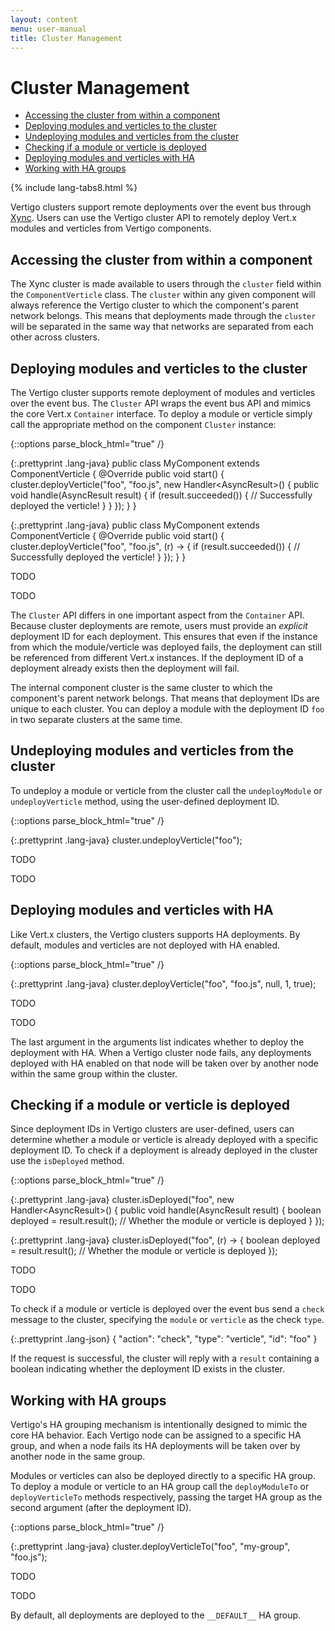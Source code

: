 ```yaml
---
layout: content
menu: user-manual
title: Cluster Management
---
```


# Cluster Management

* [Accessing the cluster from within a component](#accessing-the-cluster-from-within-a-component)
* [Deploying modules and verticles to the cluster](#deploying-modules-and-verticles-to-the-cluster)
* [Undeploying modules and verticles from the cluster](#undeploying-modules-and-verticles-from-the-cluster)
* [Checking if a module or verticle is deployed](#checking-if-a-module-or-verticle-is-deployed)
* [Deploying modules and verticles with HA](#deploying-modules-and-verticles-with-ha)
* [Working with HA groups](#working-with-ha-groups)

{% include lang-tabs8.html %}

Vertigo clusters support remote deployments over the event bus through
[Xync](http://github.com/kuujo/xync). Users can use the Vertigo cluster API to
remotely deploy Vert.x modules and verticles from Vertigo components.

## Accessing the cluster from within a component

The Xync cluster is made available to users through the `cluster` field within
the `ComponentVerticle` class. The `cluster` within any given component will always
reference the Vertigo cluster to which the component's parent network belongs. This
means that deployments made through the `cluster` will be separated in the same
way that networks are separated from each other across clusters.

## Deploying modules and verticles to the cluster

The Vertigo cluster supports remote deployment of modules and verticles over the
event bus. The `Cluster` API wraps the event bus API and mimics the core Vert.x
`Container` interface. To deploy a module or verticle simply call the appropriate
method on the component `Cluster` instance:

{::options parse_block_html="true" /}
<div class="tab-content">
<div class="tab-pane active java">
  
{:.prettyprint .lang-java}
	public class MyComponent extends ComponentVerticle {
	  @Override
	  public void start() {
	    cluster.deployVerticle("foo", "foo.js", new Handler<AsyncResult<String>>() {
	      public void handle(AsyncResult<String> result) {
	        if (result.succeeded()) {
	          // Successfully deployed the verticle!
	        }
	      }
	    });
	  }
	}
	
</div>
<div class="tab-pane java8">
  
{:.prettyprint .lang-java}
	public class MyComponent extends ComponentVerticle {
	  @Override
	  public void start() {
	    cluster.deployVerticle("foo", "foo.js", (r) -> {
	      if (result.succeeded()) {
	        // Successfully deployed the verticle!
	      }
	    });
	  }
	}
	
</div>
<div class="tab-pane python">
  
TODO
	
</div>
<div class="tab-pane javascript">
  
TODO
	
</div>
</div>

The `Cluster` API differs in one important aspect from the `Container` API. Because
cluster deployments are remote, users must provide an *explicit* deployment ID for
each deployment. This ensures that even if the instance from which the module/verticle
was deployed fails, the deployment can still be referenced from different Vert.x
instances. If the deployment ID of a deployment already exists then the deployment
will fail.

The internal component cluster is the same cluster to which the component's parent network
belongs. That means that deployment IDs are unique to each cluster. You can deploy
a module with the deployment ID `foo` in two separate clusters at the same time.

## Undeploying modules and verticles from the cluster

To undeploy a module or verticle from the cluster call the `undeployModule` or
`undeployVerticle` method, using the user-defined deployment ID.

{::options parse_block_html="true" /}
<div class="tab-content">
<div class="tab-pane active java java8">
  
{:.prettyprint .lang-java}
	cluster.undeployVerticle("foo");
	
</div>
<div class="tab-pane python">
  
TODO
	
</div>
<div class="tab-pane javascript">
  
TODO
	
</div>
</div>

## Deploying modules and verticles with HA

Like Vert.x clusters, the Vertigo clusters supports HA deployments. By default, modules
and verticles are not deployed with HA enabled.

{::options parse_block_html="true" /}
<div class="tab-content">
<div class="tab-pane active java java8">
  
{:.prettyprint .lang-java}
	cluster.deployVerticle("foo", "foo.js", null, 1, true);
	
</div>
<div class="tab-pane python">
  
TODO
	
</div>
<div class="tab-pane javascript">
  
TODO
	
</div>
</div>

The last argument in the arguments list indicates whether to deploy the deployment
with HA. When a Vertigo cluster node fails, any deployments deployed with HA enabled
on that node will be taken over by another node within the same group within the cluster.

## Checking if a module or verticle is deployed

Since deployment IDs in Vertigo clusters are user-defined, users can determine whether
a module or verticle is already deployed with a specific deployment ID. To check if
a deployment is already deployed in the cluster use the `isDeployed` method.

{::options parse_block_html="true" /}
<div class="tab-content">
<div class="tab-pane active java">
  
{:.prettyprint .lang-java}
	cluster.isDeployed("foo", new Handler<AsyncResult<Boolean>>() {
	  public void handle(AsyncResult<Boolean> result) {
	    boolean deployed = result.result(); // Whether the module or verticle is deployed
	  }
	});
	
</div>
<div class="tab-pane java8">
  
{:.prettyprint .lang-java}
	cluster.isDeployed("foo", (r) -> {
	  boolean deployed = result.result(); // Whether the module or verticle is deployed
	});
	
</div>
<div class="tab-pane python">
  
TODO
	
</div>
<div class="tab-pane javascript">
  
TODO
	
</div>
</div>

To check if a module or verticle is deployed over the event bus send a `check` message
to the cluster, specifying the `module` or `verticle` as the check `type`.

{:.prettyprint .lang-json}
	{
	  "action": "check",
	  "type": "verticle",
	  "id": "foo"
	}

If the request is successful, the cluster will reply with a `result` containing a
boolean indicating whether the deployment ID exists in the cluster.

## Working with HA groups

Vertigo's HA grouping mechanism is intentionally designed to mimic the core HA behavior.
Each Vertigo node can be assigned to a specific HA group, and when a node fails its HA
deployments will be taken over by another node in the same group.

Modules or verticles can also be deployed directly to a specific HA group. To deploy
a module or verticle to an HA group call the `deployModuleTo` or `deployVerticleTo`
methods respectively, passing the target HA group as the second argument (after the
deployment ID).

{::options parse_block_html="true" /}
<div class="tab-content">
<div class="tab-pane active java java8">
  
{:.prettyprint .lang-java}
	cluster.deployVerticleTo("foo", "my-group", "foo.js");
	
</div>
<div class="tab-pane python">
  
TODO
	
</div>
<div class="tab-pane javascript">
  
TODO
	
</div>
</div>

By default, all deployments are deployed to the `__DEFAULT__` HA group.
